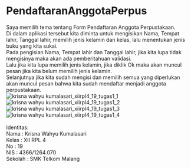 # PendaftaranAnggotaPerpus
Saya memilih tema tentang Form Pendaftaran Anggota Perpustakaan.
<br>Di dalam aplikasi tersebut kita diminta untuk mengisikan Nama, Tempat lahir, Tanggal lahir, memilih jenis kelamin dan kelas, 
lalu menentukan jenis buku yang kita sukai.
<br>Pada pengisian Nama, Tempat lahir dan Tanggal lahir, jika kita lupa tidak mengisinya maka akan ada pemberitahuan validasi.
<br>Lalu jika kita lupa memilih jenis kelamin, jika diklik Ok maka akan muncul pesan jika kita belum memilih jenis kelamin.
<br>Selanjutnya jika kita sudah mengisi dan memilih semua yang diperlukan akan muncul pesan bahwa kita sudah mendaftar menjadi anggota perpustakaan.
<br>
![krisna wahyu kumalasari_xiirpl4_19_tugas1_1](https://cloud.githubusercontent.com/assets/15698947/18898615/f309bc5e-855c-11e6-9a74-d38dd02a3fdc.jpg)
![krisna wahyu kumalasari_xiirpl4_19_tugas1_2](https://cloud.githubusercontent.com/assets/15698947/18898622/02efa2e6-855d-11e6-9e28-3fc453d9bb6c.jpg)
![krisna wahyu kumalasari_xiirpl4_19_tugas1_3](https://cloud.githubusercontent.com/assets/15698947/18898632/0d12d770-855d-11e6-9f97-75c9c2caac78.jpg)
![krisna wahyu kumalasari_xiirpl4_19_tugas1_4](https://cloud.githubusercontent.com/assets/15698947/18898640/170ab5b8-855d-11e6-939e-f283465dac25.jpg)
<br>
<br>Identitas:
<br>Nama    : Krisna Wahyu Kumalasari
<br>Kelas   : XII RPL 4
<br>No      : 19
<br>NIS     : 4366/1264.070
<br>Sekolah : SMK Telkom Malang

